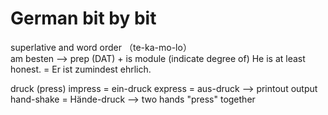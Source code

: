 # German bit by bit
superlative and word order （te-ka-mo-lo）  
am besten --> prep (DAT) + 
is module (indicate degree of) 
He is at least honest. = Er ist zumindest ehrlich.

druck (press)
impress = ein-druck
express = aus-druck --> printout output
hand-shake = Hände-druck --> two hands "press" together

